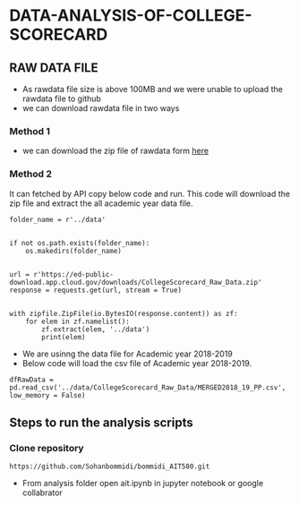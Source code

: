 # DATA-ANALYSIS-OF-COLLEGE-SCORECARD

## RAW DATA FILE
* As rawdata file size is above 100MB and we were unable to upload the rawdata file to github
* we can download rawdata file in two ways
### Method 1
* we can download the zip file of rawdata form [here](https://catalog.data.gov/dataset/college-scorecard)

### Method 2
It can fetched by API copy below code and run. This code will download the zip file and extract the all academic year data file.
```
folder_name = r'../data'


if not os.path.exists(folder_name):
    os.makedirs(folder_name)


url = r'https://ed-public-download.app.cloud.gov/downloads/CollegeScorecard_Raw_Data.zip'
response = requests.get(url, stream = True)


with zipfile.ZipFile(io.BytesIO(response.content)) as zf:
    for elem in zf.namelist():
        zf.extract(elem, '../data')
        print(elem)
```
* We are usinng the data file for Academic year 2018-2019
* Below code will load the csv file of Academic year 2018-2019.
```
dfRawData = pd.read_csv('../data/CollegeScorecard_Raw_Data/MERGED2018_19_PP.csv', low_memory = False)
```

## Steps to run the analysis scripts
### Clone repository
```
https://github.com/Sohanbommidi/bommidi_AIT580.git
```
* From analysis folder open ait.ipynb in jupyter notebook or google collabrator

